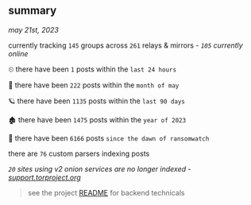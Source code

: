 
## summary
_may 21st, 2023_

currently tracking `145` groups across `261` relays & mirrors - _`105` currently online_

⏲ there have been `1` posts within the `last 24 hours`

🦈 there have been `222` posts within the `month of may`

🪐 there have been `1135` posts within the `last 90 days`

🏚 there have been `1475` posts within the `year of 2023`

🦕 there have been `6166` posts `since the dawn of ransomwatch`

there are `76` custom parsers indexing posts

_`20` sites using v2 onion services are no longer indexed - [support.torproject.org](https://support.torproject.org/onionservices/v2-deprecation/)_

> see the project [README](https://github.com/joshhighet/ransomwatch#ransomwatch--) for backend technicals
